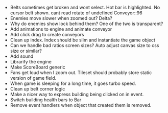 * Belts sometimes get broken and wont select. Hot bar is highlighted. No cursor belt shown. cant read rotate of undefined Conveyor::96
* Enemies move slower when zoomed out? Delta?
* Why do enemies show lock behind them? One of the two is transparent?
* Add animations to engine and animate conveyor
* Add click drag to create conveyors
* Clean up index. Index should be slim and instantiate the game object
* Can we handle bad ratios screen sizes? Auto adjust canvas size to css size or similar?
* Add sound
* Librarify the engine
* Make ScoreBoard generic
* Fans get loud when I zoom out. Tileset should probably store static version of game field.
* When game is sleeping for a long time, it goes turbo speed.
* Clean up belt corner logic
* Make a nicer way to express building being clicked on in event.
* Switch building health bars to Bar
* Remove event handlers when object that created them is removed.